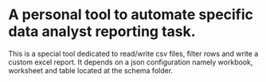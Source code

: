 # A personal tool to automate specific data analyst reporting task.

This is a special tool dedicated to read/write csv files, filter rows and write a custom excel report.
It depends on a json configuration namely workbook, worksheet and table located at the schema folder.

